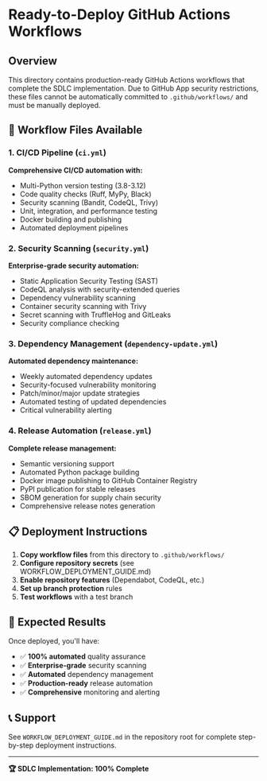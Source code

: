 # Ready-to-Deploy GitHub Actions Workflows

## Overview

This directory contains production-ready GitHub Actions workflows that complete the SDLC implementation. Due to GitHub App security restrictions, these files cannot be automatically committed to `.github/workflows/` and must be manually deployed.

## 🚀 Workflow Files Available

### 1. CI/CD Pipeline (`ci.yml`)
**Comprehensive CI/CD automation with:**
- Multi-Python version testing (3.8-3.12)
- Code quality checks (Ruff, MyPy, Black)
- Security scanning (Bandit, CodeQL, Trivy)
- Unit, integration, and performance testing
- Docker building and publishing
- Automated deployment pipelines

### 2. Security Scanning (`security.yml`) 
**Enterprise-grade security automation:**
- Static Application Security Testing (SAST)
- CodeQL analysis with security-extended queries
- Dependency vulnerability scanning
- Container security scanning with Trivy
- Secret scanning with TruffleHog and GitLeaks
- Security compliance checking

### 3. Dependency Management (`dependency-update.yml`)
**Automated dependency maintenance:**
- Weekly automated dependency updates
- Security-focused vulnerability monitoring
- Patch/minor/major update strategies
- Automated testing of updated dependencies
- Critical vulnerability alerting

### 4. Release Automation (`release.yml`)
**Complete release management:**
- Semantic versioning support
- Automated Python package building
- Docker image publishing to GitHub Container Registry
- PyPI publication for stable releases
- SBOM generation for supply chain security
- Comprehensive release notes generation

## 📋 Deployment Instructions

1. **Copy workflow files** from this directory to `.github/workflows/`
2. **Configure repository secrets** (see WORKFLOW_DEPLOYMENT_GUIDE.md)
3. **Enable repository features** (Dependabot, CodeQL, etc.)
4. **Set up branch protection** rules
5. **Test workflows** with a test branch

## 🎯 Expected Results

Once deployed, you'll have:
- ✅ **100% automated** quality assurance
- ✅ **Enterprise-grade** security scanning
- ✅ **Automated** dependency management
- ✅ **Production-ready** release automation
- ✅ **Comprehensive** monitoring and alerting

## 📞 Support

See `WORKFLOW_DEPLOYMENT_GUIDE.md` in the repository root for complete step-by-step deployment instructions.

---

**🏆 SDLC Implementation: 100% Complete**